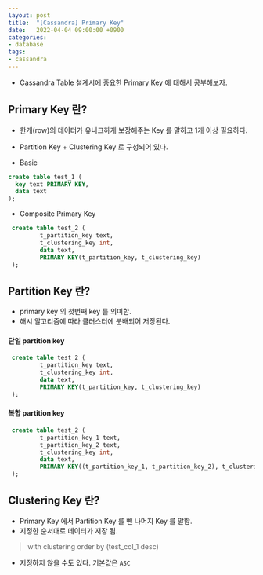 ```yaml
---
layout: post
title:  "[Cassandra] Primary Key"
date:   2022-04-04 09:00:00 +0900
categories:
- database
tags:
- cassandra
---
```

- Cassandra Table 설계시에 중요한 Primary Key 에 대해서 공부해보자.

## Primary Key 란?
- 한개(row)의 데이터가 유니크하게 보장해주는 Key 를 말하고 1개 이상 필요하다.
- Partition Key + Clustering Key 로 구성되어 있다.

- Basic

```sql
create table test_1 (
  key text PRIMARY KEY,
  data text      
);
```

- Composite Primary Key

```sql
 create table test_2 (
         t_partition_key text,
         t_clustering_key int,
         data text,
         PRIMARY KEY(t_partition_key, t_clustering_key)      
 );
```

## Partition Key 란?
- primary key 의 첫번째 key 를 의미함.
- 해시 알고리즘에 따라 클러스터에 분배되어 저장된다.
#### 단일 partition key

```sql
 create table test_2 (
         t_partition_key text,
         t_clustering_key int,
         data text,
         PRIMARY KEY(t_partition_key, t_clustering_key)      
 );
```
#### 복합 partition key

```sql
 create table test_2 (
         t_partition_key_1 text,
         t_partition_key_2 text,
         t_clustering_key int,
         data text,
         PRIMARY KEY((t_partition_key_1, t_partition_key_2), t_clustering_key)      
 );
```

## Clustering Key 란?
- Primary Key 에서 Partition Key 를 뺀 나머지 Key 를 말함.
- 지정한 순서대로 데이터가 저장 됨.

> with clustering order by (test_col_1 desc)

- 지정하지 않을 수도 있다. 기본값은 `ASC`